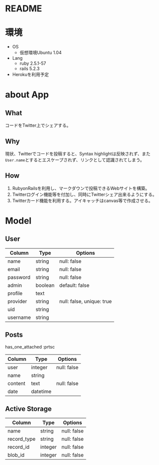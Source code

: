 # README

# 環境
- OS
  - 仮想環境Ubuntu 1.04
- Lang
  - ruby 2.5.1-57
  - rails 5.2.3
 - Herokuを利用予定

# about App
## What
コードをTwitter上でシェアする。
## Why
現状、Twitterでコードを投稿すると、Syntax highlightは反映されず、また`User.name`とするとエスケープされず、リンクとして認識されてしまう。
## How
1. RubyonRailsを利用し、マークダウンで投稿できるWebサイトを構築。
2. Twitterログイン機能等を付加し、同時にTwitterシェア出来るようにする。
3. Twitterカード機能を利用する。アイキャッチはcanvas等で作成させる。

# Model
## User
|Column|Type|Options|
|------|----|-------|
|name|string|null: false|
|email|string|null: false|
|password|string|null: false|
|admin|boolean|default: false|
|profile|text||
|provider|string|null: false, unique: true|
|uid|string||
|username|string||

## Posts
has_one_attached :prtsc

|Column|Type|Options|
|------|----|-------|
|user|integer|null: false|
|name|string||
|content|text|null: false|
|date|datetime||

## Active Storage
|Column|Type|Options|
|------|----|-------|
|name|string|null: false|
|record_type|string|null: false|
|record_id|integer|null: false|
|blob_id|integer|null: false|
